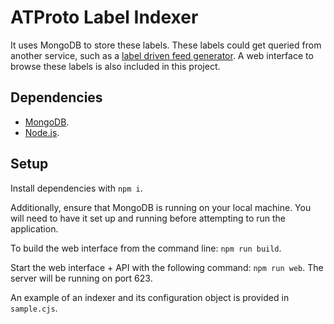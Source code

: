 # ATProto Label Indexer
It uses MongoDB to store these labels. These labels could get queried from another service, such as a [label driven feed generator](https://github.com/BunnyNabbit/label-driven-feed-generator). A web interface to browse these labels is also included in this project.
## Dependencies
- [MongoDB](https://www.mongodb.com/).
- [Node.js](https://nodejs.org/).
## Setup
Install dependencies with `npm i`.

Additionally, ensure that MongoDB is running on your local machine. You will need to have it set up and running before attempting to run the application.

To build the web interface from the command line: `npm run build`.

Start the web interface + API with the following command: `npm run web`. The server will be running on port 623.

An example of an indexer and its configuration object is provided in `sample.cjs`.
